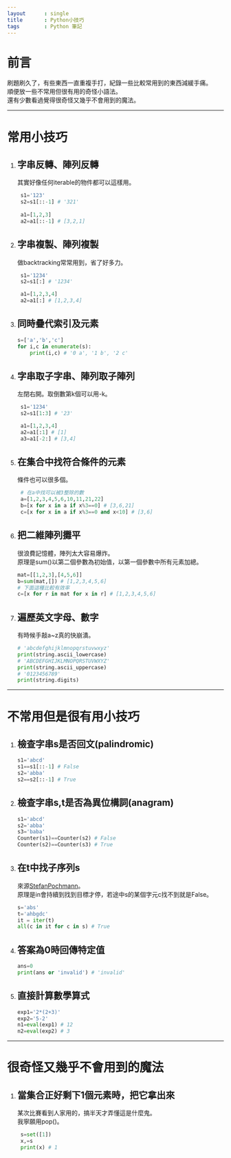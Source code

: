 ```yaml
---
layout      : single
title       : Python小技巧
tags 	   	: Python 筆記
---
```

# 前言
刷題刷久了，有些東西一直重複手打，紀錄一些比較常用到的東西減緩手痛。  
順便放一些不常用但很有用的奇怪小語法。  
還有少數看過覺得很奇怪又幾乎不會用到的魔法。  

---
# 常用小技巧

1. ## 字串反轉、陣列反轉  
   其實好像任何iterable的物件都可以這樣用。
   ```python
    s1='123'
    s2=s1[::-1] # '321'
    
    a1=[1,2,3]
    a2=a1[::-1] # [3,2,1]
   ```

2. ## 字串複製、陣列複製
   做backtracking常常用到，省了好多力。
   ```python
    s1='1234'
    s2=s1[:] # '1234'

    a1=[1,2,3,4]
    a2=a1[:] # [1,2,3,4]
   ```

3. ## 同時疊代索引及元素
   ```python
   s=['a','b','c']
   for i,c in enumerate(s):
       print(i,c) # '0 a', '1 b', '2 c'
   ```

4. ## 字串取子字串、陣列取子陣列  
   左閉右開。取倒數第k個可以用-k。
   ```python
    s1='1234'
    s2=s1[1:3] # '23'

    a1=[1,2,3,4]
    a2=a1[:1] # [1]
    a3=a1[-2:] # [3,4]
   ```

5. ## 在集合中找符合條件的元素
   條件也可以很多個。
   ```python
    # 在a中找可以被3整除的數
    a=[1,2,3,4,5,6,10,11,21,22]
    b=[x for x in a if x%3==0] # [3,6,21]
    c=[x for x in a if x%3==0 and x<10] # [3,6]
   ```

6. ## 把二維陣列攤平
   很浪費記憶體，陣列太大容易爆炸。  
   原理是sum()以第二個參數為初始值，以第一個參數中所有元素加總。
    ```python
    mat=[[1,2,3],[4,5,6]]
    b=sum(mat,[]) # [1,2,3,4,5,6]
    # 下面這種比較有效率
    c=[x for r in mat for x in r] # [1,2,3,4,5,6]
    ```

7. ## 遍歷英文字母、數字
    有時候手敲a~z真的快崩潰。
    ```python
    # 'abcdefghijklmnopqrstuvwxyz'
    print(string.ascii_lowercase) 
    # 'ABCDEFGHIJKLMNOPQRSTUVWXYZ'
    print(string.ascii_uppercase) 
    # '0123456789'
    print(string.digits) 
    ```

---
# 不常用但是很有用小技巧

1. ## 檢查字串s是否回文(palindromic)
    ```python
    s1='abcd'
    s1==s1[::-1] # False
    s2='abba'
    s2==s2[::-1] # True
    ```

2. ## 檢查字串s,t是否為異位構詞(anagram)
    ```python
    s1='abcd'
    s2='abba'
    s3='baba'
    Counter(s1)==Counter(s2) # False
    Counter(s2)==Counter(s3) # True
    ```

3. ## 在t中找子序列s  
    來源[StefanPochmann](https://leetcode.com/problems/is-subsequence/discuss/87258/2-lines-Python)。  
    原理是in會持續到找到目標才停，若途中s的某個字元c找不到就是False。
    ```python
    s='abs'
    t='ahbgdc'
    it = iter(t)
    all(c in it for c in s) # True
    ```

4. ## 答案為0時回傳特定值
   ```python
   ans=0
   print(ans or 'invalid') # 'invalid'
   ```

5. ## 直接計算數學算式
   ```python
   exp1='2*(2+3)'
   exp2='5-2'
   n1=eval(exp1) # 12
   n2=eval(exp2) # 3
   ```

---
# 很奇怪又幾乎不會用到的魔法

1. ## 當集合正好剩下1個元素時，把它拿出來  
   某次比賽看到人家用的，搞半天才弄懂這是什麼鬼。  
   我寧願用pop()。
   ```python
    s=set([1])
    x,=s
    print(x) # 1
   ```